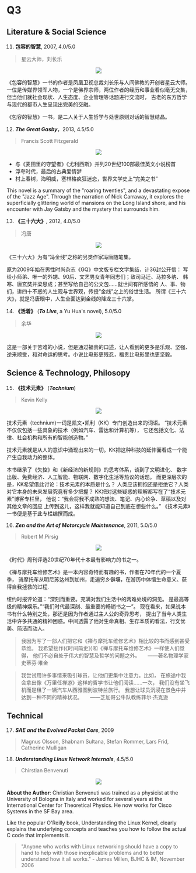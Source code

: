# Q3
## Literature & Social Science
11. **包容的智慧**, 2007, 4.0/5.0

  > 星云大师，刘长乐

  <p align="center"><img src="images/zen_wisdom.jpg"/></p>

  《包容的智慧》一书的作者是凤凰卫视总裁刘长乐与人间佛教的开创者星云大师。
  一位是传媒界领军人物，一个是佛界宗师，两位作者的经历和事业看似毫无交集，
  但当他们就社会现状、人生态度、企业管理等话题进行交流时，
  古老的东方哲学与现代的都市人生呈现出完美的交融。

  《包容的智慧》一书，是二人关于人生哲学与处世原则对话的智慧结晶。


12. ***The Great Gasby***，2013, 4.5/5.0

  > Francis Scott Fitzgerald

  <p align="center"><img src="images/great_gasby.jpg"/></p>

  * 与《麦田里的守望者》《尤利西斯》并列20世纪100部最佳英文小说榜首
  * 浮夸时代，最后的古典爱情梦
  * 村上春树，海明威，塞林格疯狂迷恋，世界文学史上“完美之书”

  This novel is a summary of the "roaring twenties", 
  and a devastating expose of the "Jazz Age". Through the narration of 
  Nick Carraway, it explores the superficially glittering world of mansions 
  on the Long Island shore, and his encounter with Jay Gatsby and the mystery
  that surrounds him.


13. **《三十六大》**, 2012, 4.0/5.0

  > 冯唐

  <p align="center"><img src="images/36_letters.jpg"/></p>

  《三十六大》为有“冯金线”之称的另类作家冯唐随笔集。
  
  原为2009年始在男性时尚杂志《GQ》中文版专栏文字集结，计36封公开信：
  写给小师弟、唯一的外甥、90后、文艺男女青年同志们；致司马迁、马拉多纳、
  韩寒、唐玄奘并梁思成；甚至写给自己的公文包……就世间有所感悟的
  人、事、物们，讲四十不惑的人生观与世界观，传授“金线”之上的俗世生活。
  所谓《三十六大》，就是冯唐眼中，人生全面达到金线的降龙三十六掌。

14. **《活着》** (***To Live***, a Yu Hua's novel), 5.0/5.0

  > 余华

  <p align="center"><img src="images/to_live.jpg"/></p>

  这是一部关于苦难的小说，但是通过福贵的口述，让人看到的更多是乐观、坚强、
  逆来顺受，和对命运的思考。小说比电影更残忍，福贵比电影里也更坚毅。

## Science & Technology, Philosopy
15. **《技术元素》** (***Technium***)

  > Kevin Kelly

  <p align="center"><img src="images/technium_kk.jpg"/></p>

  技术元素（technium)一词是凯文•凯利（KK）专门创造出来的词语。
  “技术元素不仅仅包括一些具象的技术（例如汽车、雷达和计算机等），
  它还包括文化、法律、社会机构和所有的智能创造物。”
  
  技术元素就是从人的意识中涌现出来的一切。KK把这种科技的延伸面看成一个能
  产生自我动力的整体。

  本书继承了《失控》和《新经济的新规则》的思考体系，谈到了文明进化、
  数字出版、免费经济、人工智能、物联网、数字化生活等热议的话题。
  而更深层次的是，KK希望借此讨论：技术元素的本质是什么？
  人类应该拥抱还是拒绝它？人类对它本身的未来发展究竟有多少把握？
  KK把对这些疑惑的理解都写在了“技术元素”博客专栏里，
  他说：“我会将我不成熟的想法、笔记、内心论争、草稿以及对其他文章的回应
  上传到这儿，这样我就能知道自己到底在想些什么。”
  《技术元素》一书便是基于此专栏编撰而成。

16. ***Zen and the Art of Motorcycle Maintenance***, 2011, 5.0/5.0

  > Robert M.Pirsig

  <p align="center"><img src="images/zen_and_the_art_of_motorcycle_maintanance.jpg"/></p>

  《时代》周刊评选20世纪70年代十本最有影响力的书之一。

  《禅与摩托车维修艺术》是一本内容奇特而有趣的书，作者在70年代的一个夏季，
  骑摩托车从明尼苏达州到加州，走遍穷乡僻壤，在游历中体悟生命意义、获得自我拯救的过程.

  纽约时报评论道：“深刻而重要。充满对我们生活中的两难处境的洞见。
  是最高等级的精神娱乐。”“我们时代最深刻、最重要的畅销书之一”。
  现在看来，如果说本书有什么特别之处，那还是因为作者通过主人公的奇异思考，
  提出了当今人类生活中许多共通的精神困惑。中间透露了他对生命真相、生存本质的看法，行文优美、简洁而动人。

  > 我因为写了一部人们把它和《禅与摩托车维修艺术》相比较的书而感到甚受恭维。
  我希望拙作(《时间简史》)和《禅与摩托车维修艺术》一样使人们觉得，
  他们不必自处于伟大的智慧及哲学的问题之外。　　——著名物理学家史蒂芬·堆金

  > 我尝试用许多事情来吸引球员，让他们更集中注意力。比如，
  在旅途中我会拿出像《万里任禅游》这样的哲学书让他们阅读……一次，
  我们没有坐飞机而是租了一辆汽车从西雅图到波特兰旅行。
  我想让球员沉浸在景色中并达到一种不同的精神状况。　　——芝加哥公牛队教练菲尔·杰克逊


## Technical
17. ***SAE and the Evolved Packet Core***, 2009

  > Magnus Olsson, Shabnam Sultana, Stefan Rommer, Lars Frid, Catherine Mulligan

18. ***Understanding Linux Network Internals***, 4.5/5.0

  > Chirstian Benvenuti

  <p align="center"><img src="images/understanding_linux_network_internals.jpg"/></p>

  **About the Author**: Christian Benvenuti was trained as a physicist at
  the University of Bologna in Italy and worked for several years at the
  International Center for Theoretical Physics. 
  He now works for Cisco Systems in the SF Bay area.

  Like the popular O'Reilly book, Understanding the Linux Kernel, clearly 
  explains the underlying concepts and teaches you how to follow the actual 
  C code that implements it.

  > "Anyone who works with Linux networking should have a copy to hand to help 
  with those inexplicable problems and to better understand how it all
  works." - James Millen, BJHC & IM, November 2006


